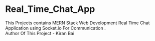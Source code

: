 # Real_Time_Chat_App
This Projects contains MERN Stack Web Development Real Time Chat Application using Socket.io For Communication .
<br>
Author Of This Project - Kiran Bai
